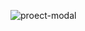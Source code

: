 ![proect-modal](https://user-images.githubusercontent.com/109609406/213874205-3b6da2f1-0a43-409e-8d1c-217b0574f942.jpg)
